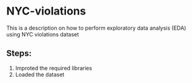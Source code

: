 # NYC-violations
This is a description on how to perform exploratory data analysis (EDA) using NYC violations dataset

## Steps:

1. Improted the required libraries
2. Loaded the dataset
